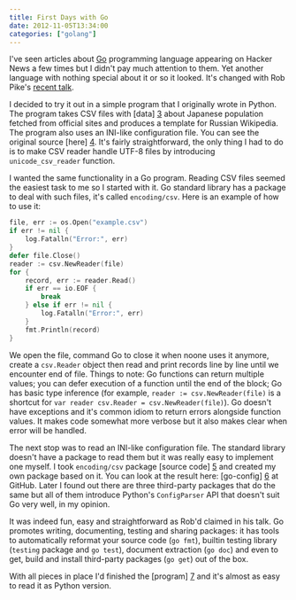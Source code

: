 ```yaml
---
title: First Days with Go
date: 2012-11-05T13:34:00
categories: ["golang"]
---
```


I've seen articles about [Go](http://golang.org "The Go Programming Language") programming language appearing on Hacker News
a few times but I didn't pay much attention to them. Yet another language with
nothing special about it or so it looked. It's changed with Rob Pike's [recent talk](http://talks.golang.org/2012/splash.slide#1 "Go at Google").

<!--more-->

I decided to try it out in a simple program that I originally wrote in Python.
The program takes CSV files with [data] [3] about Japanese population fetched
from official sites and produces a template for Russian Wikipedia. The program
also uses an INI-like configuration file. You can see the original source [here] [4].
It's fairly straightforward, the only thing I had to do is to make CSV reader
handle UTF-8 files by introducing `unicode_csv_reader` function.

I wanted the same functionality in a Go program. Reading CSV files seemed the easiest
task to me so I started with it. Go standard library has a package to deal with
such files, it's called `encoding/csv`. Here is an example of how to use it:

```go
file, err := os.Open("example.csv")
if err != nil {
	log.Fatalln("Error:", err)
}
defer file.Close()
reader := csv.NewReader(file)
for {
	record, err := reader.Read()
	if err == io.EOF {
		break
	} else if err != nil {
		log.Fatalln("Error:", err)
	}
	fmt.Println(record)
}
```

We open the file, command Go to close it when noone uses it anymore, create a
`csv.Reader` object then read and print records line by line until we encounter
end of file. Things to note: Go functions can return multiple values; you can defer
execution of a function until the end of the block; Go has basic type inference
(for example, `reader := csv.NewReader(file)` is a shortcut for `var reader
csv.Reader = csv.NewReader(file)`). Go doesn't have exceptions and it's common
idiom to return errors alongside function values. It makes code somewhat more
verbose but it also makes clear when error will be handled.

The next stop was to read an INI-like configuration file. The standard library
doesn't have a package to read them but it was really easy to implement one
myself. I took `encoding/csv` package [source code] [5] and created my own package
based on it. You can look at the result here: [go-config] [6] at GitHub. Later
I found out there are three third-party packages that do the same but all of
them introduce Python's `ConfigParser` API that doesn't suit Go very well, in my
opinion.

It was indeed fun, easy and straightforward as Rob'd claimed in his talk. Go promotes
writing, documenting, testing and sharing packages: it has tools to automatically
reformat your source code (`go fmt`), builtin testing library (`testing` package
and `go test`), document extraction (`go doc`) and even to get, build and install
third-party packages (`go get`) out of the box.

With all pieces in place I'd finished the [program] [7] and it's almost as easy to
read it as Python version.

[3]: https://github.com/Claymore/wiki-japan-stat/tree/golang/data
[4]: https://github.com/Claymore/wiki-japan-stat/blob/master/generator.py
[5]: http://golang.org/src/pkg/encoding/csv/reader.go
[6]: https://github.com/Claymore/go-config
[7]: https://github.com/Claymore/wiki-japan-stat/blob/golang/generator.go
